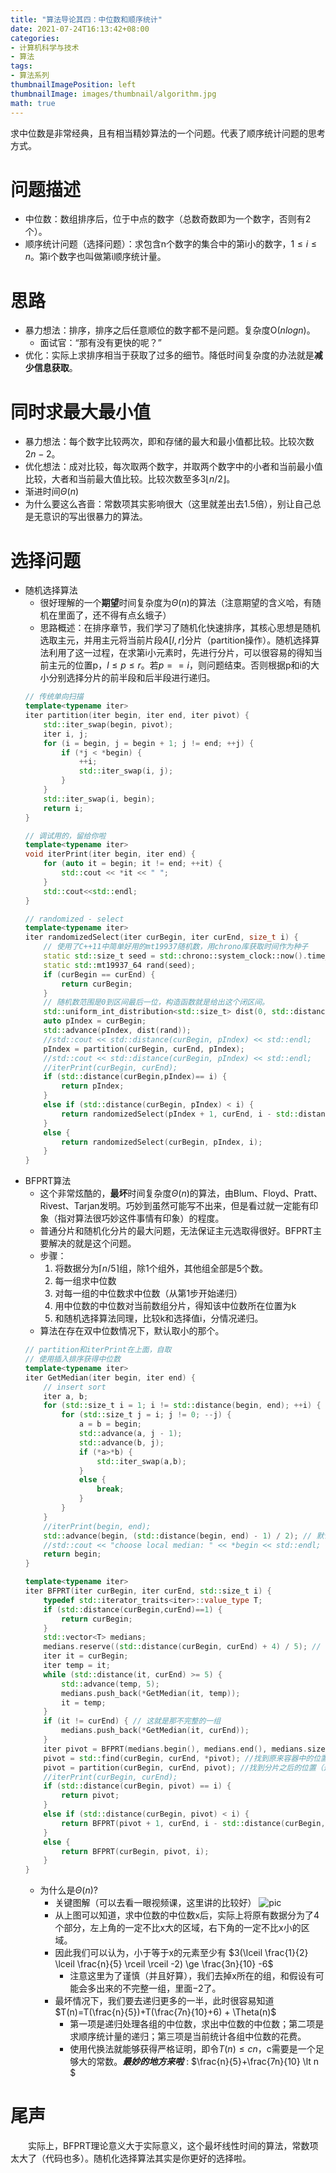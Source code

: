 ```yaml
---
title: "算法导论其四：中位数和顺序统计"
date: 2021-07-24T16:13:42+08:00
categories:
- 计算机科学与技术
- 算法
tags:
- 算法系列
thumbnailImagePosition: left
thumbnailImage: images/thumbnail/algorithm.jpg
math: true
---
```

求中位数是非常经典，且有相当精妙算法的一个问题。代表了顺序统计问题的思考方式。
<!--more-->
# 问题描述
- 中位数：数组排序后，位于中点的数字（总数奇数即为一个数字，否则有2个）。
- 顺序统计问题（选择问题）：求包含n个数字的集合中的第i小的数字，$1 \le i \le n$。第i个数字也叫做第i顺序统计量。
# 思路
- 暴力想法：排序，排序之后任意顺位的数字都不是问题。复杂度$\mathrm{O}(nlogn)$。
    - 面试官：“那有没有更快的呢？”
- 优化：实际上求排序相当于获取了过多的细节。降低时间复杂度的办法就是**减少信息获取**。
# 同时求最大最小值
- 暴力想法：每个数字比较两次，即和存储的最大和最小值都比较。比较次数$2n-2$。
- 优化想法：成对比较，每次取两个数字，并取两个数字中的小者和当前最小值比较，大者和当前最大值比较。比较次数至多$3 \lfloor n/2 \rfloor$。
- 渐进时间$\Theta(n)$
- 为什么要这么吝啬：常数项其实影响很大（这里就差出去1.5倍），别让自己总是无意识的写出很暴力的算法。
# 选择问题
- 随机选择算法
    - 很好理解的一个**期望**时间复杂度为$\Theta(n)$的算法（注意期望的含义哈，有随机在里面了，还不得有点幺蛾子）
    - 思路概述：在排序章节，我们学习了随机化快速排序，其核心思想是随机选取主元，并用主元将当前片段$A[l,r]$分片（partition操作）。随机选择算法利用了这一过程，在求第i小元素时，先进行分片，可以很容易的得知当前主元的位置p，$l\le p \le r$。若$p==i$，则问题结束。否则根据p和i的大小分别选择分片的前半段和后半段进行递归。
    ```cpp
    // 传统单向扫描
    template<typename iter>
    iter partition(iter begin, iter end, iter pivot) {
        std::iter_swap(begin, pivot);
        iter i, j;
        for (i = begin, j = begin + 1; j != end; ++j) {
            if (*j < *begin) {
                ++i;
                std::iter_swap(i, j);
            }
        }
        std::iter_swap(i, begin);
        return i;
    }

    // 调试用的，留给你啦
    template<typename iter>
    void iterPrint(iter begin, iter end) {
        for (auto it = begin; it != end; ++it) {
            std::cout << *it << " ";
        }
        std::cout<<std::endl;
    }

    // randomized - select
    template<typename iter>
    iter randomizedSelect(iter curBegin, iter curEnd, size_t i) {
        // 使用了C++11中简单好用的mt19937随机数，用chrono库获取时间作为种子
        static std::size_t seed = std::chrono::system_clock::now().time_since_epoch().count();
        static std::mt19937_64 rand(seed);
        if (curBegin == curEnd) {
            return curBegin;
        }
        // 随机数范围是0到区间最后一位，构造函数就是给出这个闭区间。
        std::uniform_int_distribution<std::size_t> dist(0, std::distance(curBegin, curEnd)-1);
        auto pIndex = curBegin;
        std::advance(pIndex, dist(rand));
        //std::cout << std::distance(curBegin, pIndex) << std::endl;
        pIndex = partition(curBegin, curEnd, pIndex);
        //std::cout << std::distance(curBegin, pIndex) << std::endl;
        //iterPrint(curBegin, curEnd);
        if (std::distance(curBegin,pIndex)== i) {
            return pIndex;
        }
        else if (std::distance(curBegin, pIndex) < i) {
            return randomizedSelect(pIndex + 1, curEnd, i - std::distance(curBegin, pIndex)-1);
        }
        else {
            return randomizedSelect(curBegin, pIndex, i);
        }
    }
    ```
- BFPRT算法
    - 这个非常炫酷的，**最坏**时间复杂度$\Theta(n)$的算法，由Blum、Floyd、Pratt、Rivest、Tarjan发明。巧妙到虽然可能写不出来，但是看过就一定能有印象（指对算法很巧妙这件事情有印象）的程度。
    - 普通分片和随机化分片的最大问题，无法保证主元选取得很好。BFPRT主要解决的就是这个问题。
    - 步骤：
        1. 将数据分为$\lceil n/5 \rceil$组，除1个组外，其他组全部是5个数。
        2. 每一组求中位数
        3. 对每一组的中位数求中位数（从第1步开始递归）
        4. 用中位数的中位数对当前数组分片，得知该中位数所在位置为k
        5. 和随机选择算法同理，比较k和选择值i，分情况递归。
    - 算法在存在双中位数情况下，默认取小的那个。
    ```cpp
    // partition和iterPrint在上面，自取
    // 使用插入排序获得中位数
    template<typename iter>
    iter GetMedian(iter begin, iter end) {
        // insert sort
        iter a, b;
        for (std::size_t i = 1; i != std::distance(begin, end); ++i) {
            for (std::size_t j = i; j != 0; --j) {
                a = b = begin;
                std::advance(a, j - 1);
                std::advance(b, j);
                if (*a>*b) {
                    std::iter_swap(a,b);
                }
                else {
                    break;
                }
            }
        }
        //iterPrint(begin, end);
        std::advance(begin, (std::distance(begin, end) - 1) / 2); // 默认取较小的中位数
        //std::cout << "choose local median: " << *begin << std::endl;
        return begin;
    }

    template<typename iter>
    iter BFPRT(iter curBegin, iter curEnd, std::size_t i) {
        typedef std::iterator_traits<iter>::value_type T;
        if (std::distance(curBegin,curEnd)==1) {
            return curBegin;
        }
        std::vector<T> medians;
        medians.reserve((std::distance(curBegin, curEnd) + 4) / 5); // 保证不完整的一组也考虑进来
        iter it = curBegin;
        iter temp = it;
        while (std::distance(it, curEnd) >= 5) {
            std::advance(temp, 5);
            medians.push_back(*GetMedian(it, temp));
            it = temp;
        }
        if (it != curEnd) { // 这就是那不完整的一组
            medians.push_back(*GetMedian(it, curEnd));
        }
        iter pivot = BFPRT(medians.begin(), medians.end(), medians.size() / 2);
        pivot = std::find(curBegin, curEnd, *pivot); //找到原来容器中的位置
        pivot = partition(curBegin, curEnd, pivot); //找到分片之后的位置（这里暂时没想到更好的办法）
        //iterPrint(curBegin, curEnd);
        if (std::distance(curBegin, pivot) == i) {
            return pivot;
        }
        else if (std::distance(curBegin, pivot) < i) {
            return BFPRT(pivot + 1, curEnd, i - std::distance(curBegin, pivot) - 1);
        }
        else {
            return BFPRT(curBegin, pivot, i);
        }
    }
    ```
    - 为什么是$\Theta(n)$?
        - 关键图解（可以去看一眼视频课，这里讲的比较好）
        ![pic](/images/algoSeries/BFPRT.svg)
        - 从上图可以知道，求中位数的中位数x后，实际上将原有数据分为了4个部分，左上角的一定不比x大的区域，右下角的一定不比x小的区域。
        - 因此我们可以认为，小于等于x的元素至少有 $3(\lceil \frac{1}{2} \lceil \frac{n}{5} \rceil \rceil -2) \ge \frac{3n}{10} -6$
            - 注意这里为了谨慎（并且好算），我们去掉x所在的组，和假设有可能会多出来的不完整一组，里面$-2$了。
        - 最坏情况下，我们要去递归更多的一半，此时很容易知道$T(n)=T(\frac{n}{5})+T(\frac{7n}{10}+6) + \Theta(n)$
            - 第一项是递归处理各组的中位数，求出中位数的中位数；第二项是求顺序统计量的递归；第三项是当前统计各组中位数的花费。
            - 使用代换法就能够获得严格证明，即令$T(n)\le cn$，c需要是一个足够大的常数。***最妙的地方来啦*** : $\frac{n}{5}+\frac{7n}{10} \lt n $
# 尾声
&emsp;&emsp;实际上，BFPRT理论意义大于实际意义，这个最坏线性时间的算法，常数项太大了（代码也多）。随机化选择算法其实是你更好的选择啦。